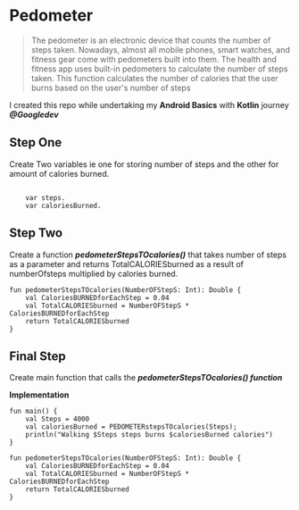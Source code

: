 # Pedometer
> The pedometer is an electronic device that counts the number of steps taken. Nowadays, almost all mobile phones, smart watches, and fitness gear come with pedometers built into them. The health and fitness app uses built-in pedometers to calculate the number of steps taken. This function calculates the number of calories that the user burns based on the user's number of steps
>
 I created this repo while undertaking my **Android Basics** with **Kotlin** journey ***@Googledev***

 ## Step One
 Create Two variables ie one for storing number of steps and the other for amount of calories burned.
```

    var steps.
    var caloriesBurned.
```

## Step Two

Create a function ***pedometerStepsTOcalories()*** that takes number of steps as a parameter and returns TotalCALORIESburned as a result of numberOfsteps multiplied by calories burned.

```
fun pedometerStepsTOcalories(NumberOFStepS: Int): Double {
    val CaloriesBURNEDforEachStep = 0.04
    val TotalCALORIESburned = NumberOFStepS * CaloriesBURNEDforEachStep
    return TotalCALORIESburned
}
```

## Final Step 
Create main function that calls the ***pedometerStepsTOcalories() function***

**Implementation**

```
fun main() {
    val Steps = 4000
    val caloriesBurned = PEDOMETERstepsTOcalories(Steps);
    println("Walking $Steps steps burns $caloriesBurned calories") 
}

fun pedometerStepsTOcalories(NumberOFStepS: Int): Double {
    val CaloriesBURNEDforEachStep = 0.04
    val TotalCALORIESburned = NumberOFStepS * CaloriesBURNEDforEachStep
    return TotalCALORIESburned
}

```
